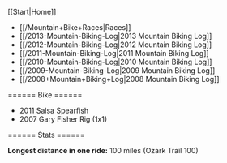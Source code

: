[[Start|Home]]

  * [[/Mountain+Bike+Races|Races]]
  * [[/2013-Mountain-Biking-Log|2013 Mountain Biking Log]]
  * [[/2012-Mountain-Biking-Log|2012 Mountain Biking Log]]
  * [[/2011-Mountain-Biking-Log|2011 Mountain Biking Log]]
  * [[/2010-Mountain-Biking-Log|2010 Mountain Biking Log]]
  * [[/2009-Mountain-Biking-Log|2009 Mountain Biking Log]]
  * [[/2008+Mountain+Biking+Log|2008 Mountain Biking Log]]

====== Bike ======

  * 2011 Salsa Spearfish
  * 2007 Gary Fisher Rig (1x1)

====== Stats ======

**Longest distance in one ride:** 100 miles (Ozark Trail 100)

